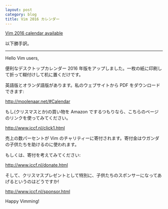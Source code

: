 ```yaml
---
layout: post
category: blog
title: Vim 2016 カレンダー
---
```


[Vim 2016 calendar available](https://groups.google.com/d/msg/vim_announce/Dv0lzmn8_-w/JETsVkeMAgAJ)

以下勝手訳。

-----

Hello Vim users,

便利なデスクトップカレンダー 2016 年版をアップしました。一枚の紙に印刷して折って糊付けして机に置くだけです。

英語版とオランダ語版があります。私のウェブサイトから PDF をダウンロードできます:

<http://moolenaar.net/#Calendar>

もし(クリスマスとか)の買い物を Amazon でするつもりなら、こちらのページのリンクを使ってみてください。

<http://www.iccf.nl/click1.html>

売上の数パーセントが Vim のチャリティーに寄付されます。寄付金はウガンダの子供たちを助けるのに使われます。

もしくは、寄付を考えてみてください:

<http://www.iccf.nl/donate.html>

そして、クリスマスプレゼントとして特別に、子供たちのスポンサーになってあげるというのはどうですか!

<http://www.iccf.nl/sponsor.html>

Happy Vimming!

